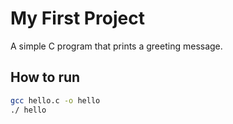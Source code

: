 # My First Project
A simple C program that prints a greeting message.
## How to run
``` bash
gcc hello.c -o hello
./ hello
```
